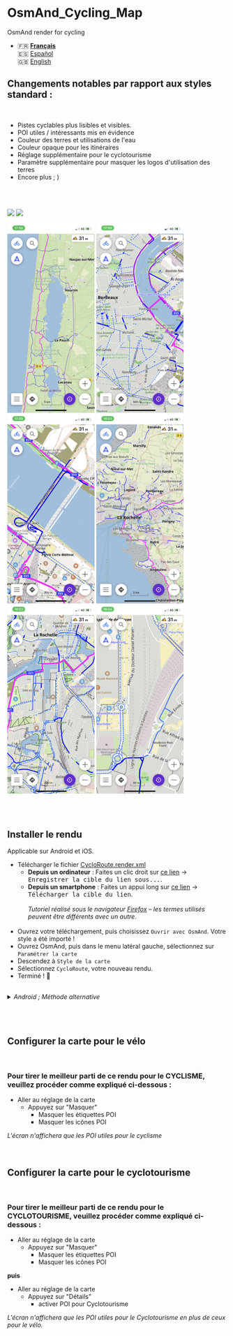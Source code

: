 # OsmAnd_Cycling_Map
OsmAnd render  for cycling

- 🇫🇷 **[Français](README.md)**<br>
🇪🇸 [Español](README_ES.md)<br>
🇬🇧 [English](README_EN.md)

## Changements notables par rapport aux styles standard :
<br>

- Pistes cyclables plus lisibles et visibles.
- POI utiles / intéressants mis en évidence
- Couleur des terres et utilisations de l'eau
- Couleur opaque pour les itinéraires
- Réglage supplémentaire pour le cyclotourisme
- Paramètre supplémentaire pour masquer les logos d'utilisation des terres
- Encore plus ; )
<br><br><br><br>
<p float="left">
  <img src="IMG_6303.PNG" width="200" />
  <img src="IMG_6304.PNG" width="200" />
</p>

<p float="left">
  <img src="IMG_6296.PNG" width="200" />
  <img src="IMG_6297.PNG" width="200" />
  <img src="IMG_6298.PNG" width="200" />
  <img src="IMG_6299.PNG" width="200" />
  <img src="IMG_6300.PNG" width="200" />
  <img src="IMG_6301.PNG" width="200" />
</p>
<br><br>

## Installer le rendu
Applicable sur Android et iOS.

- Télécharger le fichier [CycloRoute.render.xml](https://raw.githubusercontent.com/Hades1503/OsmAnd_Cycling_Map/main/CycloRoute.render.xml)
  - **Depuis un ordinateur** : Faites un clic droit sur [ce lien](https://github.com/Hades1503/OsmAnd_Cycling_Map/raw/main/CycloRoute.render.xml) → <kbd><samp>Enregistrer la cible du lien sous...</samp></kbd>.
  - **Depuis un smartphone** : Faites un appui long sur [ce lien](https://github.com/Hades1503/OsmAnd_Cycling_Map/raw/main/CycloRoute.render.xml) → <kbd><samp>Télécharger la cible du lien</samp></kbd>.<br>
    <br>
    *Tutoriel réalisé sous le navigateur <a href="https://www.mozilla.org/fr/firefox/new/">Firefox</a> – les termes utilisés peuvent être différents avec un autre.*<br>
    <br>
- Ouvrez votre téléchargement, puis choisissez `Ouvrir avec OsmAnd`. Votre style a été importé !
- Ouvrez OsmAnd, puis dans le menu latéral gauche, sélectionnez sur `Paramétrer la carte`
- Descendez à `Style de la carte`
- Sélectionnez `CycloRoute`, votre nouveau rendu.
- Terminé ! 🎉
<br>
<details>
    <summary><i>Android ; Méthode alternative</i></summary>
        <p>Une fois le fichier téléchargé, le déplacer dans le dossier Android → Data → net.osmand.plus → files → rendering.</p>
</details>
<br><br><br>

## Configurer la carte pour le vélo
<br>

### Pour tirer le meilleur parti de ce rendu pour le CYCLISME, veuillez procéder comme expliqué ci-dessous :

   - Aller au réglage de la carte
     - Appuyez sur "Masquer"
       - Masquer les étiquettes POI
       - Masquer les icônes POI

*L'écran n'affichera que les POI utiles pour le cyclisme*
<br><br><br>



## Configurer la carte pour le cyclotourisme
<br>

### Pour tirer le meilleur parti de ce rendu pour le CYCLOTOURISME, veuillez procéder comme expliqué ci-dessous :

   - Aller au réglage de la carte
     - Appuyez sur "Masquer"
       - Masquer les étiquettes POI
       - Masquer les icônes POI

**puis**

   - Aller au réglage de la carte
     - Appuyez sur "Détails"
       - activer POI pour Cyclotourisme

*L'écran n'affichera que les POI utiles pour le Cyclotourisme en plus de ceux pour le vélo.*